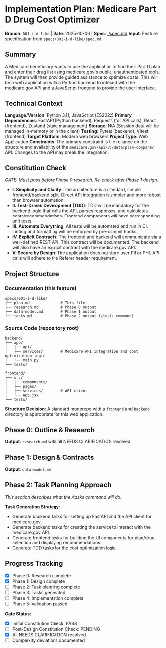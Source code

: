 # Implementation Plan: Medicare Part D Drug Cost Optimizer

**Branch**: `001-i-d-like` | **Date**: 2025-10-06 | **Spec**: [./spec.md](./spec.md)
**Input**: Feature specification from `specs/001-i-d-like/spec.md`

## Summary
A Medicare beneficiary wants to use the application to find their Part D plan and enter their drug list using medicare.gov's public, unauthenticated tools. The system will then provide guided assistance to optimize costs. This will be a web application with a Python backend to interact with the medicare.gov API and a JavaScript frontend to provide the user interface.

## Technical Context
**Language/Version**: Python 3.11, JavaScript (ES2022)
**Primary Dependencies**: FastAPI (Python backend), Requests (for API calls), React (frontend), Zustand (state management)
**Storage**: N/A (Session data will be managed in-memory or in the client)
**Testing**: Pytest (backend), Vitest (frontend)
**Target Platform**: Modern web browsers
**Project Type**: Web Application
**Constraints**: The primary constraint is the reliance on the structure and availability of the `medicare.gov/api/v1/data/plan-compare/` API. Changes to the API may break the integration.

## Constitution Check
*GATE: Must pass before Phase 0 research. Re-check after Phase 1 design.*

- **I. Simplicity and Clarity**: The architecture is a standard, simple frontend/backend split. Direct API integration is simpler and more robust than browser automation.
- **II. Test-Driven Development (TDD)**: TDD will be mandatory for the backend logic that calls the API, parses responses, and calculates costs/recommendations. Frontend components will have corresponding unit tests.
- **III. Automate Everything**: All tests will be automated and run in CI. Linting and formatting will be enforced by pre-commit hooks.
- **IV. Explicit Contracts**: The frontend and backend will communicate via a well-defined REST API. This contract will be documented. The backend will also have an explicit contract with the medicare.gov API.
- **V. Secure by Design**: The application does not store user PII or PHI. API calls will adhere to the Referer header requirement.

## Project Structure

### Documentation (this feature)
```
specs/001-i-d-like/
├── plan.md              # This file
├── research.md          # Phase 0 output
├── data-model.md        # Phase 1 output
└── tasks.md             # Phase 2 output (/tasks command)
```

### Source Code (repository root)
```
backend/
├── app/
│   ├── api/
│   ├── services/        # Medicare API integration and cost optimization logic
│   └── main.py
└── tests/

frontend/
├── src/
│   ├── components/
│   ├── pages/
│   ├── services/        # API client
│   └── App.jsx
└── tests/
```

**Structure Decision**: A standard monorepo with a `frontend` and `backend` directory is appropriate for this web application.

## Phase 0: Outline & Research
**Output**: `research.md` with all NEEDS CLARIFICATION resolved.

## Phase 1: Design & Contracts
**Output**: `data-model.md`

## Phase 2: Task Planning Approach
*This section describes what the /tasks command will do.*

**Task Generation Strategy**:
- Generate backend tasks for setting up FastAPI and the API client for medicare.gov.
- Generate backend tasks for creating the service to interact with the medicare.gov API.
- Generate frontend tasks for building the UI components for plan/drug selection and displaying recommendations.
- Generate TDD tasks for the cost optimization logic.

## Progress Tracking
- [X] Phase 0: Research complete
- [X] Phase 1: Design complete
- [ ] Phase 2: Task planning complete
- [ ] Phase 3: Tasks generated
- [ ] Phase 4: Implementation complete
- [ ] Phase 5: Validation passed

**Gate Status**:
- [X] Initial Constitution Check: PASS
- [ ] Post-Design Constitution Check: PENDING
- [X] All NEEDS CLARIFICATION resolved
- [ ] Complexity deviations documented